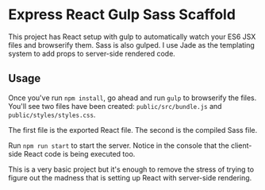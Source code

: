 # Express React Gulp Sass Scaffold
This project has React setup with gulp to automatically watch your ES6 JSX files
and browserify them. Sass is also gulped. I use Jade as the templating system
to add props to server-side rendered code.

## Usage
Once you've run `npm install`, go ahead and run `gulp` to browserify the files.
You'll see two files have been created: `public/src/bundle.js` and
`public/styles/styles.css`.

The first file is the exported React file. The second is the compiled Sass file.

Run `npm run start` to start the server. Notice in the console that the
client-side React code is being executed too.

This is a very basic project but it's enough to remove the stress of trying to
figure out the madness that is setting up React with server-side rendering.
